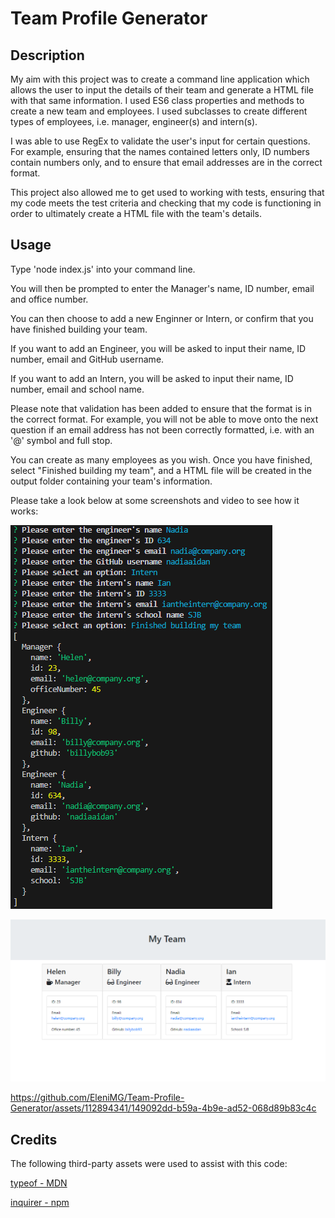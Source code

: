 # Team Profile Generator

## Description

My aim with this project was to create a command line application which allows the user to input the details of their team and generate a HTML file with that same information. I used ES6 class properties and methods to create a new team and employees. I used subclasses to create different types of employees, i.e. manager, engineer(s) and intern(s).

I was able to use RegEx to validate the user's input for certain questions. For example, ensuring that the names contained letters only, ID numbers contain numbers only, and to ensure that email addresses are in the correct format.

This project also allowed me to get used to working with tests, ensuring that my code meets the test criteria and checking that my code is functioning in order to ultimately create a HTML file with the team's details.


## Usage

Type 'node index.js' into your command line.

You will then be prompted to enter the Manager's name, ID number, email and office number.

You can then choose to add a new Enginner or Intern, or confirm that you have finished building your team.

If you want to add an Engineer, you will be asked to input their name, ID number, email and GitHub username.

If you want to add an Intern, you will be asked to input their name, ID number, email and school name.

Please note that validation has been added to ensure that the format is in the correct format. For example, you will not be able to move onto the next question if an email address has not been correctly formatted, i.e. with an '@' symbol and full stop.

You can create as many employees as you wish. Once you have finished, select "Finished building my team", and a HTML file will be created in the output folder containing your team's information.

Please take a look below at some screenshots and video to see how it works:

![Command Line](./assets/Screenshot1.png)

![HTML File](./assets/Screenshot2.png)

https://github.com/EleniMG/Team-Profile-Generator/assets/112894341/149092dd-b59a-4b9e-ad52-068d89b83c4c


## Credits

The following third-party assets were used to assist with this code:

[typeof - MDN](https://developer.mozilla.org/en-US/docs/Web/JavaScript/Reference/Operators/typeof)

[inquirer - npm](https://www.npmjs.com/package/inquirer?activeTab=readme)

